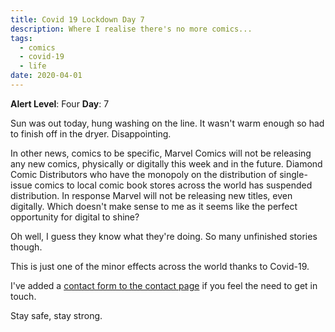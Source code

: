 ```yaml
---
title: Covid 19 Lockdown Day 7
description: Where I realise there's no more comics...
tags:
  - comics
  - covid-19
  - life
date: 2020-04-01
---
```


**Alert Level**: Four
**Day**: 7

Sun was out today, hung washing on the line. It wasn't warm enough so had to finish off in the dryer. Disappointing. 

In other news, comics to be specific, Marvel Comics will not be releasing any new comics, physically or digitally this week and in the future. Diamond Comic Distributors who have the monopoly on the distribution of single-issue comics to local comic book stores across the world has suspended distribution. In response Marvel will not be releasing new titles, even digitally. Which doesn't make sense to me as it seems like the perfect opportunity for digital to shine?

Oh well, I guess they know what they're doing. So many unfinished stories though.

This is just one of the minor effects across the world thanks to Covid-19.

I've added a [contact form to the contact page](/contact/) if you feel the need to get in touch.

Stay safe, stay strong.